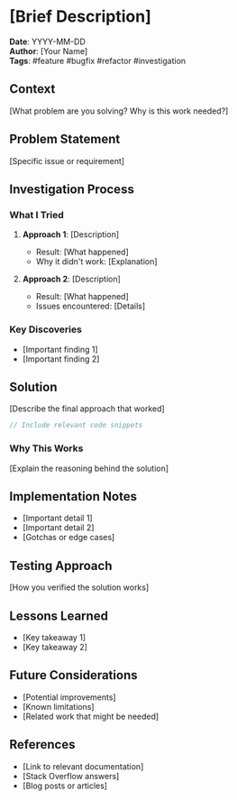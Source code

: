 # [Brief Description]

**Date**: YYYY-MM-DD  
**Author**: [Your Name]  
**Tags**: #feature #bugfix #refactor #investigation

## Context

[What problem are you solving? Why is this work needed?]

## Problem Statement

[Specific issue or requirement]

## Investigation Process

### What I Tried

1. **Approach 1**: [Description]
   - Result: [What happened]
   - Why it didn't work: [Explanation]

2. **Approach 2**: [Description]
   - Result: [What happened]
   - Issues encountered: [Details]

### Key Discoveries

- [Important finding 1]
- [Important finding 2]

## Solution

[Describe the final approach that worked]

```javascript
// Include relevant code snippets
```

### Why This Works

[Explain the reasoning behind the solution]

## Implementation Notes

- [Important detail 1]
- [Important detail 2]
- [Gotchas or edge cases]

## Testing Approach

[How you verified the solution works]

## Lessons Learned

- [Key takeaway 1]
- [Key takeaway 2]

## Future Considerations

- [Potential improvements]
- [Known limitations]
- [Related work that might be needed]

## References

- [Link to relevant documentation]
- [Stack Overflow answers]
- [Blog posts or articles]
